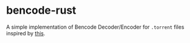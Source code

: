 # bencode-rust
A simple implementation of Bencode Decoder/Encoder for `.torrent` files
inspired by [this](https://github.com/pd0wm/bencode-rust).

